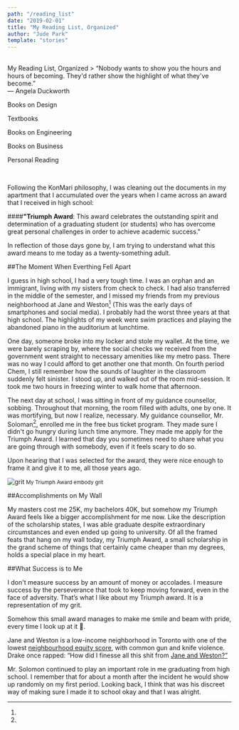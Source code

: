 ```yaml
---
path: "/reading_list"
date: "2019-02-01"
title: "My Reading List, Organized"
author: "Jude Park"
template: "stories"
---
```

<br>
My Reading List, Organized
> “Nobody wants to show you the hours and hours of becoming. They'd rather show the highlight of what they've become.”<br/>― Angela Duckworth

Books on Design

Textbooks 

Books on Engineering

Books on Business

Personal Reading


<br>

Following the KonMari philosophy, I was cleaning out the documents in my apartment that I accumulated over the years when I came across an award that I received in high school:

####**"Triumph Award**: This award celebrates the outstanding spirit and determination of a graduating student (or students) who has overcome great personal challenges in order to achieve academic success."

In reflection of those days gone by, I am trying to understand what this award means to me today as a twenty-something adult. 

##The Moment When Everthing Fell Apart

I guess in high school, I had a very tough time. I was an orphan and an immigrant, living with my sisters from check to check. I had also transferred in the middle of the semester, and I missed my friends from my previous neighborhood at Jane and Weston[^1] (This was the early days of smartphones and social media). I probably had the worst three years at that high school. The highlights of my week were swim practices and playing the abandoned piano in the auditorium at lunchtime. 

One day, someone broke into my locker and stole my wallet. At the time, we were barely scraping by, where the social checks we received from the government went straight to necessary amenities like my metro pass. There was no way I could afford to get another one that month. On fourth period Chem, I still remember how the sounds of laughter in the classroom suddenly felt sinister. I stood up, and walked out of the room mid-session. It took me two hours in freezing winter to walk home that afternoon.

The next day at school, I was sitting in front of my guidance counsellor, sobbing. Throughout that morning, the room filled with adults, one by one. It was mortifying, but now I realize, necessary. My guidance counsellor, Mr. Soloman[^2], enrolled me in the free bus ticket program. They made sure I didn't go hungry during lunch time anymore. They made me apply for the Triumph Award. I learned that day you sometimes need to share what you are going through with somebody, even if it feels scary to do so.

Upon hearing that I was selected for the award, they were nice enough to frame it and give it to me, all those years ago. 

![grit](https://66.media.tumblr.com/c9d6aaf0258b04e432c3d5f41980fc41/tumblr_pn89isLE0c1taz7avo1_1280.png "I see my Triumph Award as a representation of my grit")
<small>My Triumph Award embody grit</small>

##Accomplishments on My Wall

My masters cost me 25K, my bachelors 40K, but somehow my Triumph Award feels like a bigger accomplishment for me now. Like the description of the scholarship states, I was able graduate despite extraordinary circumstances and even ended up going to university. 
Of all the framed feats that hang on my wall today, my Triumph Award, a small scholarship in the grand scheme of things that certainly came cheaper than my degrees, holds a special place in my heart. 

##What Success is to Me

I don't measure success by an amount of money or accolades. I measure success by the perseverance that took to keep moving forward, even in the face of adversity. That’s what I like about my Triumph award. It is a representation of my grit.

Somehow this small award manages to make me smile and beam with pride, every time I look up at it 🤩.


[^1]:
  Jane and Weston is a low-income neighborhood in Toronto with one of the lowest <a href="https://www.theglobeandmail.com/news/toronto/140-toronto-neighbourhoods-ranked-by-new-equity-score/article17407725/" title="neighbourhood equity index of Toronto" target="_blank" rel="noopener noreferrer">neighbourhood equity score</a>, with common gun and knife violence. Drake once rapped: “How did I finesse all this shit from <a href="https://genius.com/Drake-still-here-lyrics#note-9070145" title="Lyrics to 'Still Here'" target="_blank" rel="noopener noreferrer">Jane and Weston?”</a>

[^2]:
  Mr. Solomon continued to play an important role in me graduating from high school. I remember that for about a month after the incident he would show up randomly on my first period. Looking back, I think that was his discreet way of making sure I made it to school okay and that I was alright.




